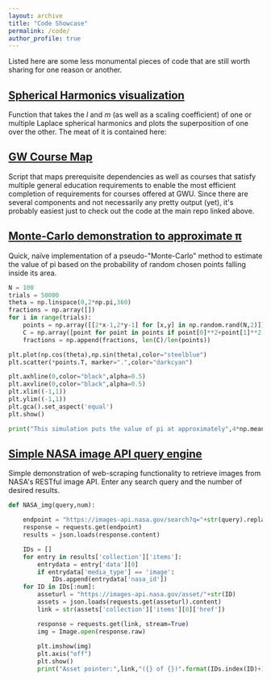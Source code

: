 ```yaml
---
layout: archive
title: "Code Showcase"
permalink: /code/
author_profile: true
---
```


Listed here are some less monumental pieces of code that are still worth sharing for one reason or another.

## [Spherical Harmonics visualization](https://gist.github.com/cgobat/a13bb5fa5b854de586e43d841350a34b)
Function that takes the _l_ and _m_ (as well as a scaling coefficient) of one or multiple Laplace spherical harmonics and plots the superposition of one over the other. The meat of it is contained here:

## [GW Course Map](https://github.com/cgobat/gw-course-map)
Script that maps prerequisite dependencies as well as courses that satisfy multiple general education requirements to enable the most efficient completion of requirements for courses offered at GWU. Since there are several components and not necessarily any pretty output (yet), it's probably easiest just to check out the code at the main repo linked above.

## [Monte-Carlo demonstration to approximate π](https://gist.github.com/cgobat/6cf66e89463be64142dd7b7366d34730)
Quick, naïve implementation of a pseudo-"Monte-Carlo" method to estimate the value of pi based on the probability of random chosen points falling inside its area.
```python
N = 100
trials = 50000
theta = np.linspace(0,2*np.pi,360)
fractions = np.array([])
for i in range(trials):
    points = np.array([[2*x-1,2*y-1] for [x,y] in np.random.rand(N,2)])
    C = np.array([point for point in points if point[0]**2+point[1]**2 <= 1])
    fractions = np.append(fractions, len(C)/len(points))

plt.plot(np.cos(theta),np.sin(theta),color="steelblue")
plt.scatter(*points.T, marker=".",color="darkcyan")

plt.axhline(0,color="black",alpha=0.5)
plt.axvline(0,color="black",alpha=0.5)
plt.xlim((-1,1))
plt.ylim((-1,1))
plt.gca().set_aspect('equal')
plt.show()

print("This simulation puts the value of pi at approximately",4*np.mean(fractions))
```

## [Simple NASA image API query engine](https://gist.github.com/cgobat/73b9deaba6ae0f60f0abaf4bc2304773)
Simple demonstration of web-scraping functionality to retrieve images from NASA's RESTful image API. Enter any search query and the number of desired results.
```python
def NASA_img(query,num):

    endpoint = "https://images-api.nasa.gov/search?q="+str(query).replace(" ","+")
    response = requests.get(endpoint)
    results = json.loads(response.content)

    IDs = []
    for entry in results['collection']['items']:
        entrydata = entry['data'][0]
        if entrydata['media_type'] == 'image':
            IDs.append(entrydata['nasa_id'])
    for ID in IDs[:num]:
        asseturl = "https://images-api.nasa.gov/asset/"+str(ID)
        assets = json.loads(requests.get(asseturl).content)
        link = str(assets['collection']['items'][0]['href'])

        response = requests.get(link, stream=True)
        img = Image.open(response.raw)
        
        plt.imshow(img)
        plt.axis("off")
        plt.show()
        print("Asset pointer:",link,"({} of {})".format(IDs.index(ID)+1,min([len(IDs),num])))
```
